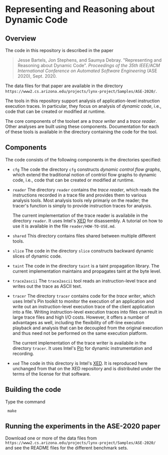 # Representing and Reasoning about Dynamic Code

## Overview
The code in this repository is described in the paper

> Jesse Bartels, Jon Stephens, and Saumya Debray. "Representing and Reasoning about Dynamic Code".  *Proceedings of the 35th IEEE/ACM International Conference on Automated Software Engineering* (ASE 2020), Sept. 2020.

The data files for that paper are available in the directory `https://www2.cs.arizona.edu/projects/lynx-project/Samples/ASE-2020/`.

The tools in this repository support analysis of application-level instruction execution traces.  In particular, they focus on analysis of *dynamic code*, i.e., code that can be created or modified at  runtime.

The core components of the toolset are a *trace writer* and a *trace reader*.  Other analyses are built using these components.  Documentation for each of these tools is available in the directory containing the code for the tool.

## Components

The code consists of the following components in the directories specified:

- `cfg`
  The code the directory `cfg` constructs *dynamic control flow graphs*, which extend the traditional notion of contriol flow graphs to dynamic code, i.e., code that can be created or modified at runtime.

- `reader`
  The directory `reader` contains the *trace reader*,  which reads the instructions recorded in a trace file and provides them to various analysis tools.  Most analysis tools rely primariy on the reader; the tracer's function is simply to provide instruction traces for analysis.

  The current implementation of the trace reader is availabile in the directory `reader`.  It uses Intel's [XED](https://intelxed.github.io/) for disassembly.  A tutorial on how to use it is available in the file `reader/HOW-TO-USE.md`.

- `shared`
  This directory contains files shared between multiple different tools.

- `slice`
  The code in the directory `slice` constructs backward dynamic slices of dynamic code.

- `taint`
  The code in the directory `taint` is a taint propagation library.  The current implementation maintains and propagates taint at the byte level.

- `trace2ascii`
  The `trace2ascii` tool reads an instruction-level trace and writes out the trace as ASCII text.

- `tracer`
  The directory `tracer` contains code for the *trace writer*, which uses Intel's Pin toolkit to monitor the execution of an application and write out an instruction-level execution trace of the client application into a file.  Writing instruction-level execution traces into files can reult in large trace files and high I/O costs.  However, it offers a number of advantages as well, including the flexibility of off-line execution playback and analysis that can be decoupled from the original execution and thus need not be performed on the same execution platform.

  The current implementation of the trace writer is availabile in the directory `tracer`.  It uses Intel's [Pin](https://software.intel.com/content/www/us/en/develop/articles/pin-a-dynamic-binary-instrumentation-tool.html) for dynamic instrumentation and recording.

- `xed`
  The code in this directory is Intel's [XED](https://intelxed.github.io/).  It is reproduced here unchanged from that on the XED repository and is distributed under the terms of the license for that software.

## Building the code
Type the command

     make

## Running the experiments in the ASE-2020 paper
Download one or more of the data files from `https://www2.cs.arizona.edu/projects/lynx-project/Samples/ASE-2020/` and see the README files for the different benchmark sets.
